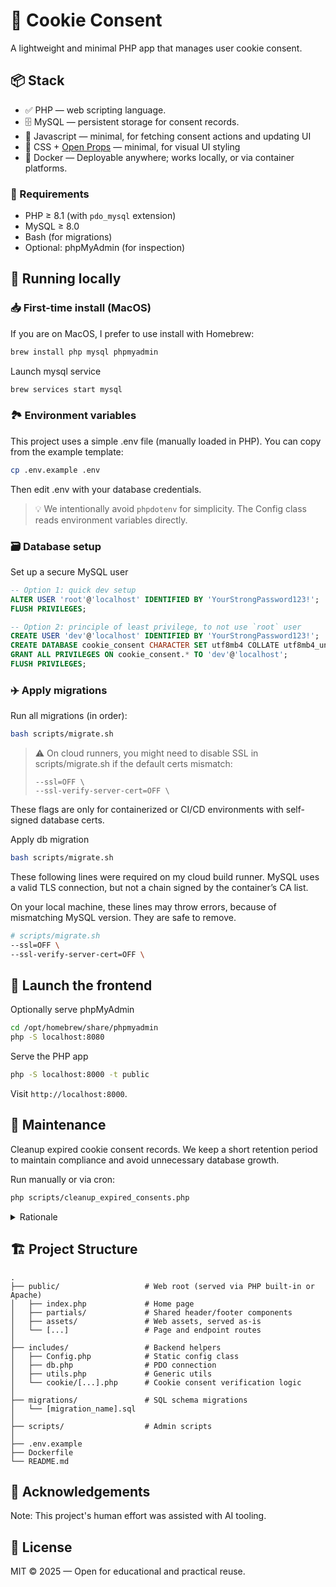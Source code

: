 # 🍪 Cookie Consent

A lightweight and minimal PHP app that manages user cookie consent.

## 📦 Stack

- ✅ PHP — web scripting language.
- 🗄️ MySQL — persistent storage for consent records.
- 🧩 Javascript — minimal, for fetching consent actions and updating UI
- 🎨 CSS + [Open Props](https://open-props.style/) — minimal, for visual UI styling
- 🐳 Docker — Deployable anywhere; works locally, or via container platforms.

### 🧰 Requirements

- PHP ≥ 8.1 (with `pdo_mysql` extension)
- MySQL ≥ 8.0
- Bash (for migrations)
- Optional: phpMyAdmin (for inspection)

## 🏃 Running locally

### 📥 First-time install (MacOS)

If you are on MacOS, I prefer to use install with Homebrew:

```sh
brew install php mysql phpmyadmin
```

Launch mysql service

```sh
brew services start mysql
```

### 🏞️ Environment variables

This project uses a simple .env file (manually loaded in PHP).
You can copy from the example template:

```sh
cp .env.example .env
```

Then edit .env with your database credentials.

> 💡 We intentionally avoid `phpdotenv` for simplicity. The Config class reads environment variables directly.

### 🗃️ Database setup

Set up a secure MySQL user

```sql
-- Option 1: quick dev setup
ALTER USER 'root'@'localhost' IDENTIFIED BY 'YourStrongPassword123!';
FLUSH PRIVILEGES;

-- Option 2: principle of least privilege, to not use `root` user
CREATE USER 'dev'@'localhost' IDENTIFIED BY 'YourStrongPassword123!';
CREATE DATABASE cookie_consent CHARACTER SET utf8mb4 COLLATE utf8mb4_unicode_ci;
GRANT ALL PRIVILEGES ON cookie_consent.* TO 'dev'@'localhost';
FLUSH PRIVILEGES;
```

### ✈️ Apply migrations

Run all migrations (in order):

```sh
bash scripts/migrate.sh
```

> ⚠️ On cloud runners, you might need to disable SSL in scripts/migrate.sh if the default certs mismatch:
>
> ```text
> --ssl=OFF \
> --ssl-verify-server-cert=OFF \
> ```

These flags are only for containerized or CI/CD environments with self-signed database certs.

Apply db migration

```sh
bash scripts/migrate.sh
```

These following lines were required on my cloud build runner. MySQL uses a valid TLS connection, but not a chain signed by the container’s CA list.

On your local machine, these lines may throw errors, because of mismatching MySQL version. They are safe to remove.

```sh
# scripts/migrate.sh
--ssl=OFF \
--ssl-verify-server-cert=OFF \
```

## 🚀 Launch the frontend

Optionally serve phpMyAdmin

````sh
cd /opt/homebrew/share/phpmyadmin
php -S localhost:8080
````

Serve the PHP app

```sh
php -S localhost:8000 -t public
```

Visit `http://localhost:8000`.

## 🧹 Maintenance

Cleanup expired cookie consent records. We keep a short retention period to maintain compliance and avoid unnecessary database growth.

Run manually or via cron:

```sh
php scripts/cleanup_expired_consents.php
```

<details>
<summary>Rationale</summary>
<ul>
  <li>we want to clear records: keeping indefinitely violates data minimization principle + bloats storage</li>
  <li>but deleting immediately is problematic
    <ul>
      <li>may break auditability — we need a brief retention window for compliance logs</li>
      <li>may cause unnecessary writes + race conditions (especially on every client expire)</li>
    </ul>
  </li>
  <li>solution: script; manually or cron job</li>
</ul>

</details>

## 🏗️ Project Structure

```filetree
.
├── public/                   # Web root (served via PHP built-in or Apache)
│   ├── index.php             # Home page
│   ├── partials/             # Shared header/footer components
│   ├── assets/               # Web assets, served as-is
│   └── [...]                 # Page and endpoint routes
│
├── includes/                 # Backend helpers
│   ├── Config.php            # Static config class
│   ├── db.php                # PDO connection
│   ├── utils.php             # Generic utils
│   └── cookie/[...].php      # Cookie consent verification logic
│
├── migrations/               # SQL schema migrations
│   └── [migration_name].sql
│
├── scripts/                  # Admin scripts
│
├── .env.example
├── Dockerfile
└── README.md
```

## 🤖 Acknowledgements

Note: This project's human effort was assisted with AI tooling.

## 📄 License

MIT © 2025 — Open for educational and practical reuse.
